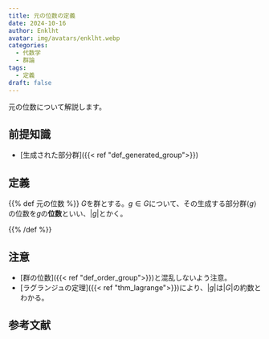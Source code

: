 ```yaml
---
title: 元の位数の定義
date: 2024-10-16
author: Enklht
avatar: img/avatars/enklht.webp
categories:
  - 代数学
  - 群論
tags:
  - 定義
draft: false
---
```


元の位数について解説します。

<!--more-->

## 前提知識

- [生成された部分群]({{< ref "def_generated_group">}})

## 定義

{{% def 元の位数 %}}
$G$を群とする。$g \in G$について、その生成する部分群$\langle g\rangle$の位数を$g$の**位数**といい、$|g|$とかく。

{{% /def %}}

## 注意

- [群の位数]({{< ref "def_order_group">}})と混乱しないよう注意。
- [ラグランジュの定理]({{< ref "thm_lagrange">}})により、$|g|$は$|G|$の約数とわかる。

## 参考文献
